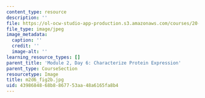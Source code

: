 ```yaml
---
content_type: resource
description: ''
file: https://ol-ocw-studio-app-production.s3.amazonaws.com/courses/20-109-laboratory-fundamentals-in-biological-engineering-spring-2010/4398684868b8867753aa48a6165fa8b4_m2d6_fig2b.jpg
file_type: image/jpeg
image_metadata:
  caption: ''
  credit: ''
  image-alt: ''
learning_resource_types: []
parent_title: 'Module 2, Day 6: Characterize Protein Expression'
parent_type: CourseSection
resourcetype: Image
title: m2d6_fig2b.jpg
uid: 43986848-68b8-8677-53aa-48a6165fa8b4
---
```

